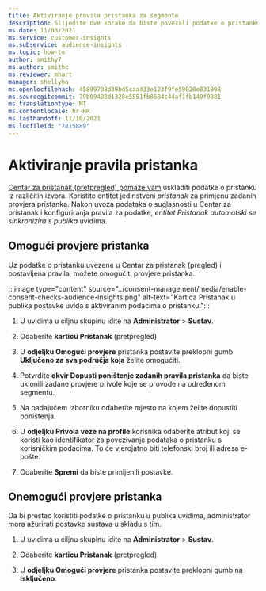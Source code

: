 ```yaml
---
title: Aktiviranje pravila pristanka za segmente
description: Slijedite ove korake da biste povezali podatke o pristanku i aktivirali provjere pristanka u publika uvidima. Administrator također može onemogućiti provjere pristanka.
ms.date: 11/03/2021
ms.service: customer-insights
ms.subservice: audience-insights
ms.topic: how-to
author: smithy7
ms.author: smithc
ms.reviewer: mhart
manager: shellyha
ms.openlocfilehash: 45899738d39bd5caa433e123f9fe59020e831998
ms.sourcegitcommit: 79b09498d1328e5551fb8684c44af1fb149f9881
ms.translationtype: MT
ms.contentlocale: hr-HR
ms.lasthandoff: 11/10/2021
ms.locfileid: "7815889"
---
```

# <a name="activate-consent-rules"></a>Aktiviranje pravila pristanka

[Centar za pristanak (pretpregled) pomaže vam](../consent-management/overview.md) uskladiti podatke o pristanku iz različitih izvora. Koristite entitet jedinstveni *pristanak* za primjenu zadanih provjera pristanka. Nakon uvoza podataka o suglasnosti u Centar za pristanak i konfiguriranja pravila za podatke, *entitet Pristanak automatski se sinkronizira s publika* uvidima.

## <a name="enable-consent-checks"></a>Omogući provjere pristanka

Uz podatke o pristanku uvezene u Centar za pristanak (pregled) i postavljena pravila, možete omogućiti provjere pristanka. 

:::image type="content" source="../consent-management/media/enable-consent-checks-audience-insights.png" alt-text="Kartica Pristanak u publika postavke uvida s aktiviranim podacima o pristanku.":::

1. U uvidima u ciljnu skupinu idite na **Administrator** > **Sustav**.

1. Odaberite **karticu Pristanak** (pretpregled).

1. U **odjeljku Omogući provjere** pristanka postavite preklopni gumb **Uključeno za sva područja koja** želite omogućiti.

1. Potvrdite **okvir Dopusti poništenje zadanih pravila pristanka** da biste uklonili zadane provjere privole koje se provode na određenom segmentu. 

1. Na padajućem izborniku odaberite mjesto na kojem želite dopustiti poništenja.     

1. U **odjeljku Privola veze na profile** korisnika odaberite atribut koji se koristi kao identifikator za povezivanje podataka o pristanku s korisničkim podacima. To će vjerojatno biti telefonski broj ili adresa e-pošte. 

1. Odaberite **Spremi** da biste primijenili postavke.

## <a name="disable-consent-checks"></a>Onemogući provjere pristanka

Da bi prestao koristiti podatke o pristanku u publika uvidima, administrator mora ažurirati postavke sustava u skladu s tim.

1. U uvidima u ciljnu skupinu idite na **Administrator** > **Sustav**.

1. Odaberite **karticu Pristanak** (pretpregled).

1. U **odjeljku Omogući provjere** pristanka postavite preklopni gumb na **Isključeno**.
